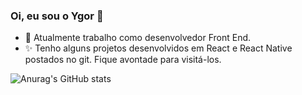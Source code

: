 ### Oi, eu sou o Ygor 👋

- 🔭 Atualmente trabalho como desenvolvedor Front End.
- ✨ Tenho alguns projetos desenvolvidos em React e React Native postados no git. Fique avontade para visitá-los.

![Anurag's GitHub stats](https://github-readme-stats.vercel.app/api?username=ygorbenjamim&show_icons=true&theme=dracula)

<!--
**ygorbenjamim/ygorbenjamim** is a ✨ _special_ ✨ repository because its `README.md` (this file) appears on your GitHub profile.

Here are some ideas to get you started:

- 🔭 Atualmente trabalho como analista de sistemas na área de sustentação.
- 🌱 Estudo várias linguagens como Python, Java, Javascript, C++, entre outras, como todo bom programador.
- 👯 I’m looking to collaborate on ...
- 🤔 I’m looking for help with ...
- 💬 Ask me about ...
- 📫 How to reach me: ...
- 😄 Pronouns: ...
- ⚡ Fun fact: ...
-->

